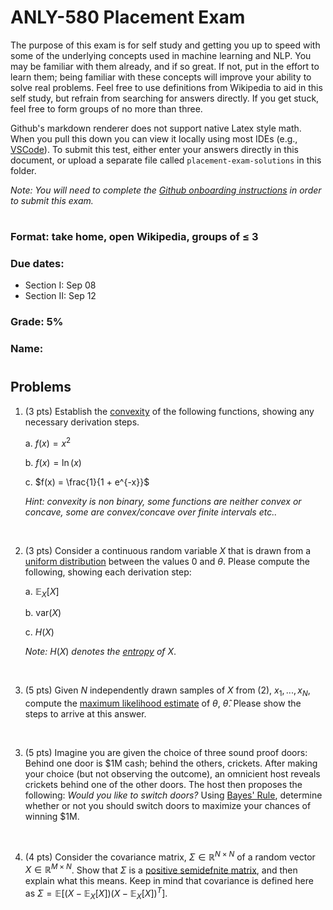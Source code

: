 # ANLY-580 Placement Exam

The purpose of this exam is for self study and getting you up to speed with some of the underlying concepts used in machine learning and NLP. You may be familiar with them already, and if so great. If not, put in the effort to learn them; being familiar with these concepts will improve your ability to solve real problems. Feel free to use definitions from Wikipedia to aid in this self study, but refrain from searching for answers directly. If you get stuck, feel free to form groups of no more than three.

Github's markdown renderer does not support native Latex style math. When you pull this down you can view it locally using most IDEs (e.g., [VSCode](https://code.visualstudio.com/)). To submit this test, either enter your answers directly in this document, or upload a separate file called `placement-exam-solutions` in this folder. 

*Note: You will need to complete the [Github onboarding instructions](https://github.com/chrislarson1/GU-ANLY-580-FALL-2021/blob/main/github-setup.md) in order to submit this exam.*

#
### Format: take home, open Wikipedia, groups of $\leq$ 3

### Due dates: 
 - Section I: Sep 08
 - Section II: Sep 12

### Grade: 5%

### Name:

#
## Problems

1. (3 pts) Establish the [convexity](https://en.wikipedia.org/wiki/Convex_function) of the following functions, showing any necessary derivation steps.

    a. $f(x) = x^{2}$ 

    b. $f(x) = \ln(x)$

    c. $f(x) = \frac{1}{1 + e^{-x}}$

    *Hint: convexity is non binary, some functions are neither convex or concave, some are convex/concave over finite intervals etc..* 

<br>

2. (3 pts) Consider a continuous random variable $X$ that is drawn from a [uniform distribution](https://en.wikipedia.org/wiki/Continuous_uniform_distribution) between the values $0$ and $\theta$. Please compute the following, showing each derivation step:

    a. $\mathbb{E}_{X}[X]$

    b. $\text{var}(X)$ 

    c. $H(X)$

    *Note:* $H(X)$ *denotes the [entropy](https://en.wikipedia.org/wiki/Entropy_(information_theory)) of* $X$. 

<br>

3. (5 pts) Given $N$ independently drawn samples of $X$ from (2), $x_{1}, ..., x_{N}$, compute the [maximum likelihood estimate](https://en.wikipedia.org/wiki/Maximum_likelihood_estimation) of $\theta$, $\hat{\theta}$. Please show the steps to arrive at this answer.

<br>

3. (5 pts) Imagine you are given the choice of three sound proof doors: Behind one door is $1M cash; behind the others, crickets. After making your choice (but not observing the outcome), an omnicient host reveals crickets behind one of the other doors. The host then proposes the following: *Would you like to switch doors?* Using [Bayes' Rule](https://en.wikipedia.org/wiki/Bayes%27_theorem), determine whether or not you should switch doors to maximize your chances of winning $1M.

<br>

4. (4 pts) Consider the covariance matrix, $\Sigma \in \mathbb{R}^{N \times N}$ of a random vector $X \in \mathbb{R}^{M \times N}$. Show that $\Sigma$ is a [positive semidefnite matrix](https://en.wikipedia.org/wiki/Definite_matrix), and then explain what this means. Keep in mind that covariance is defined here as $\Sigma = \mathbb{E}\big[ \big( X - \mathbb{E}_{X}[X] \big)\big( X - \mathbb{E}_{X}[X] \big)^{T} \big]$.